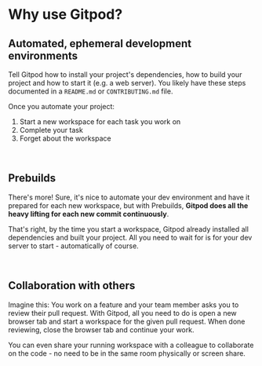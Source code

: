 # Why use Gitpod?

## Automated, ephemeral development environments

Tell Gitpod how to install your project's dependencies, how to build your project and how to start it (e.g. a web server). You likely have these steps documented in a `README.md` or `CONTRIBUTING.md` file.

Once you automate your project:
1. Start a new workspace for each task you work on
1. Complete your task
1. Forget about the workspace

<br />

## Prebuilds

There's more! Sure, it's nice to automate your dev environment and have it prepared for each new workspace, but with Prebuilds, **Gitpod does all the heavy lifting for each new commit continuously**.

That's right, by the time you start a workspace, Gitpod already installed all dependencies and built your project. All you need to wait for is for your dev server to start - automatically of course.

<br />

## Collaboration with others

Imagine this: You work on a feature and your team member asks you to review their pull request. With Gitpod, all you need to do is open a new browser tab and start a workspace for the given pull request. When done reviewing, close the browser tab and continue your work.

You can even share your running workspace with a colleague to collaborate on the code - no need to be in the same room physically or screen share.


